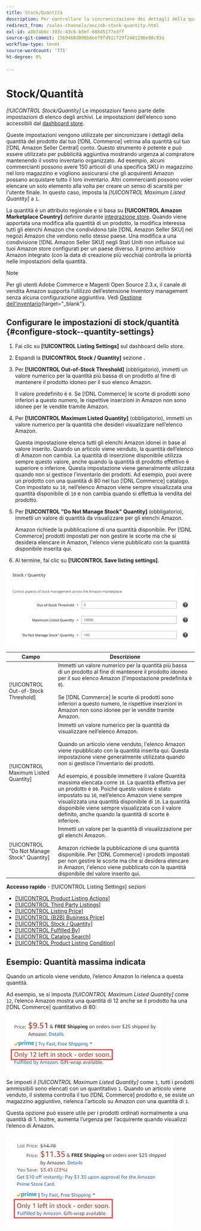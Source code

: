 ```yaml
---
title: Stock/Quantità
description: Per controllare la sincronizzazione dei dettagli della quantità del prodotto dal tuo negozio Commerce al tuo [!DNL Amazon Seller Central] account, aggiornare le impostazioni Stock/Quantity.
redirect_from: /sales-channels/asc/ob-stock-quantity.html
exl-id: a8b7ab6c-393c-43c6-b5ef-68845177edff
source-git-commit: 15b9468d090b6ee79fd91c729f2481296e98c93a
workflow-type: tm+mt
source-wordcount: '771'
ht-degree: 0%

---
```


# Stock/Quantità

*[!UICONTROL Stock/Quantity]* Le impostazioni fanno parte delle impostazioni di elenco degli archivi. Le impostazioni dell’elenco sono accessibili dal [dashboard store](./amazon-store-dashboard.md).

Queste impostazioni vengono utilizzate per sincronizzare i dettagli della quantità del prodotto dal tuo [!DNL Commerce] vetrina alla quantità sul tuo [!DNL Amazon Seller Central] conto. Questo strumento è potente e può essere utilizzato per pubblicità aggiuntiva mostrando urgenza al compratore mantenendo il vostro inventario organizzato. Ad esempio, alcuni commercianti possono avere 150 articoli di una specifica SKU in magazzino nel loro magazzino e vogliono assicurarsi che gli acquirenti Amazon possano acquistare tutto il loro inventario. Altri commercianti possono voler elencare un solo elemento alla volta per creare un senso di scarsità per l&#39;utente finale. In questo caso, imposta la *[!UICONTROL Maximum Listed Quantity]* a `1`.

La quantità è un attributo regionale e si basa su **[!UICONTROL Amazon Marketplace Country]** definire durante [integrazione store](./store-integration.md). Quando viene apportata una modifica alla quantità di un prodotto, la modifica interessa tutti gli elenchi Amazon che condividono tale [!DNL Amazon Seller SKU] nei negozi Amazon che vendono nello stesso paese. Una modifica a una condivisione [!DNL Amazon Seller SKU] negli Stati Uniti non influisce sui tuoi Amazon store configurati per un paese diverso. Il primo archivio Amazon integrato (con la data di creazione più vecchia) controlla la priorità nelle impostazioni della quantità.

>[!NOTE]
>
>Per gli utenti Adobe Commerce e Magenti Open Source 2.3.x, il canale di vendita Amazon supporta l’utilizzo dell’estensione Inventory management senza alcuna configurazione aggiuntiva. Vedi [Gestione dell&#39;inventario](https://docs.magento.com/user-guide/v2.3/catalog/inventory-management.html){target=&quot;_blank&quot;}.

## Configurare le impostazioni di stock/quantità {#configure-stock--quantity-settings}

1. Fai clic su **[!UICONTROL Listing Settings]** sul dashboard dello store.

1. Espandi la **[!UICONTROL Stock / Quantity]** sezione .

1. Per **[!UICONTROL Out-of-Stock Threshold]** (obbligatorio), immetti un valore numerico per la quantità più bassa di un prodotto al fine di mantenere il prodotto idoneo per il suo elenco Amazon.

   Il valore predefinito è `0`. Se [!DNL Commerce] le scorte di prodotti sono inferiori a questo numero, le rispettive inserzioni in Amazon non sono idonee per le vendite tramite Amazon.

1. Per **[!UICONTROL Maximum Listed Quantity]** (obbligatorio), immetti un valore numerico per la quantità che desideri visualizzare nell’elenco Amazon.

   Questa impostazione elenca tutti gli elenchi Amazon idonei in base al valore inserito. Quando un articolo viene venduto, la quantità dell’elenco di Amazon non cambia. La quantità di inserzione disponibile utilizza sempre questo valore, anche quando la quantità di prodotto effettivo è superiore o inferiore. Questa impostazione viene generalmente utilizzata quando non si gestisce l’inventario dei prodotti. Ad esempio, puoi avere un prodotto con una quantità di 80 nel tuo [!DNL Commerce] catalogo. Con impostato su `10`, nell’elenco Amazon viene sempre visualizzata una quantità disponibile di `10` e non cambia quando si effettua la vendita del prodotto.

1. Per **[!UICONTROL "Do Not Manage Stock" Quantity]** (obbligatorio), immetti un valore di quantità da visualizzare per gli elenchi Amazon.

   Amazon richiede la pubblicazione di una quantità disponibile. Per [!DNL Commerce] prodotti impostati per non gestire le scorte ma che si desidera elencare in Amazon, l&#39;elenco viene pubblicato con la quantità disponibile inserita qui.

1. Al termine, fai clic su **[!UICONTROL Save listing settings]**.

![Impostazioni scorte/quantità](assets/amazon-stock-quantity.png)

| Campo | Descrizione |
|---|---|
| [!UICONTROL Out-of-Stock Threshold] | Immetti un valore numerico per la quantità più bassa di un prodotto al fine di mantenere il prodotto idoneo per il suo elenco Amazon (l’impostazione predefinita è `0`).<br><br>Se [!DNL Commerce] le scorte di prodotti sono inferiori a questo numero, le rispettive inserzioni in Amazon non sono idonee per le vendite tramite Amazon. |
| [!UICONTROL Maximum Listed Quantity] | Immetti un valore numerico per la quantità da visualizzare nell’elenco Amazon.<br><br>Quando un articolo viene venduto, l&#39;elenco Amazon viene ripubblicato con la quantità inserita qui. Questa impostazione viene generalmente utilizzata quando non si gestisce l’inventario dei prodotti.<br><br>Ad esempio, è possibile immettere il valore Quantità massima elencata come `10`. La quantità effettiva per un prodotto è `80`. Poiché questo valore è stato impostato su `10`, nell’elenco Amazon viene sempre visualizzata una quantità disponibile di `10`. La quantità disponibile viene sempre visualizzata con il valore definito, anche quando la quantità di scorte è inferiore. |
| [!UICONTROL "Do Not Manage Stock" Quantity] | Immetti un valore per la quantità di visualizzazione per gli elenchi Amazon.<br><br>Amazon richiede la pubblicazione di una quantità disponibile. Per [!DNL Commerce] i prodotti impostati per non gestire le scorte ma che si desidera elencare in Amazon, l&#39;elenco viene pubblicato con la quantità disponibile del valore inserito qui. |

**Accesso rapido** - [!UICONTROL Listing Settings] sezioni

- [[!UICONTROL Product Listing Actions]](./product-listing-actions.md)
- [[!UICONTROL Third Party Listings]](./third-party-listing-settings.md)
- [[!UICONTROL Listing Price]](./listing-price.md)
- [[!UICONTROL (B2B) Business Price]](./business-pricing.md)
- [[!UICONTROL Stock / Quantity]](./stock-quantity.md)
- [[!UICONTROL Fulfilled By]](./fulfilled-by.md)
- [[!UICONTROL Catalog Search]](./catalog-search.md)
- [[!UICONTROL Product Listing Condition]](./product-listing-condition.md)

## Esempio: Quantità massima indicata

Quando un articolo viene venduto, l’elenco Amazon lo rielenca a questa quantità.

Ad esempio, se si imposta *[!UICONTROL Maximum Listed Quantity]* come `12`, l’elenco Amazon mostra una quantità di 12 anche se il prodotto ha una [!DNL Commerce] quantitativo di 80:

![Quantità massima elencata esempio 1](assets/amazon-max-listed-quantity.png)

Se imposti il *[!UICONTROL Maximum Listed Quantity]* come `1`, tutti i prodotti ammissibili sono elencati con un quantitativo `1`. Quando un articolo viene venduto, il sistema controlla il tuo [!DNL Commerce] prodotto e, se esiste un magazzino aggiuntivo, rielenca l&#39;articolo su Amazon con una quantità di `1`.

Questa opzione può essere utile per i prodotti ordinati normalmente a una quantità di 1. Inoltre, aumenta l’urgenza per l’acquirente quando visualizzi l’elenco di Amazon.

![Quantità massima indicata esempio 2](assets/amazon-max-listed-quantity-1.png)
